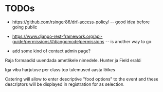 # TODOs


* https://github.com/rsinger86/drf-access-policy/ -- good idea before going public
* https://www.django-rest-framework.org/api-guide/permissions/#djangomodelpermissions -- is another way to go


* add some kind of contact admin page?


Raja formaadid uuendada ametlikele nimedele. Hunter ja Field eraldi

Iga vibu harjutuse per class top tulemused aasta lõikes

Catering will allow to enter descriptive "food options" to the event and these
descriptors will be displayed in registration for as selection.
